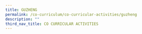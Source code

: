 ```yaml
---
title: GUZHENG
permalink: /co-curriculum/co-curricular-activities/guzheng
description: ""
third_nav_title: CO CURRICULAR ACTIVITIES
---
```

